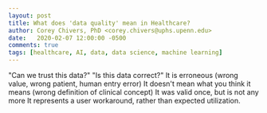 ```yaml
---
layout: post
title: What does 'data quality' mean in Healthcare?
author: Corey Chivers, PhD <corey.chivers@uphs.upenn.edu>
date:   2020-02-07 12:00:00 -0500
comments: true
tags: [healthcare, AI, data, data science, machine learning]
---
```



"Can we trust this data?"
"Is this data correct?"
It is erroneous (wrong value, wrong patient, human entry error)
It doesn't mean what you think it means (wrong definition of clinical concept)
It was valid once, but is not any more
It represents a user workaround, rather than expected utilization.
